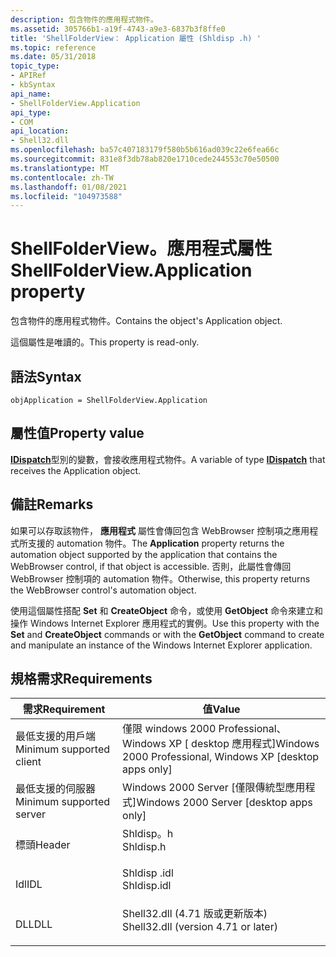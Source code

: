 ```yaml
---
description: 包含物件的應用程式物件。
ms.assetid: 305766b1-a19f-4743-a9e3-6837b3f8ffe0
title: 'ShellFolderView： Application 屬性 (Shldisp .h) '
ms.topic: reference
ms.date: 05/31/2018
topic_type:
- APIRef
- kbSyntax
api_name:
- ShellFolderView.Application
api_type:
- COM
api_location:
- Shell32.dll
ms.openlocfilehash: ba57c407183179f580b5b616ad039c22e6fea66c
ms.sourcegitcommit: 831e8f3db78ab820e1710cede244553c70e50500
ms.translationtype: MT
ms.contentlocale: zh-TW
ms.lasthandoff: 01/08/2021
ms.locfileid: "104973588"
---
```

# <a name="shellfolderviewapplication-property"></a><span data-ttu-id="f9830-103">ShellFolderView。應用程式屬性</span><span class="sxs-lookup"><span data-stu-id="f9830-103">ShellFolderView.Application property</span></span>

<span data-ttu-id="f9830-104">包含物件的應用程式物件。</span><span class="sxs-lookup"><span data-stu-id="f9830-104">Contains the object's Application object.</span></span>

<span data-ttu-id="f9830-105">這個屬性是唯讀的。</span><span class="sxs-lookup"><span data-stu-id="f9830-105">This property is read-only.</span></span>

## <a name="syntax"></a><span data-ttu-id="f9830-106">語法</span><span class="sxs-lookup"><span data-stu-id="f9830-106">Syntax</span></span>


```JScript
objApplication = ShellFolderView.Application
```



## <a name="property-value"></a><span data-ttu-id="f9830-107">屬性值</span><span class="sxs-lookup"><span data-stu-id="f9830-107">Property value</span></span>

<span data-ttu-id="f9830-108">[**IDispatch**](/windows/win32/api/oaidl/nn-oaidl-idispatch)型別的變數，會接收應用程式物件。</span><span class="sxs-lookup"><span data-stu-id="f9830-108">A variable of type [**IDispatch**](/windows/win32/api/oaidl/nn-oaidl-idispatch) that receives the Application object.</span></span>

## <a name="remarks"></a><span data-ttu-id="f9830-109">備註</span><span class="sxs-lookup"><span data-stu-id="f9830-109">Remarks</span></span>

<span data-ttu-id="f9830-110">如果可以存取該物件， **應用程式** 屬性會傳回包含 WebBrowser 控制項之應用程式所支援的 automation 物件。</span><span class="sxs-lookup"><span data-stu-id="f9830-110">The **Application** property returns the automation object supported by the application that contains the WebBrowser control, if that object is accessible.</span></span> <span data-ttu-id="f9830-111">否則，此屬性會傳回 WebBrowser 控制項的 automation 物件。</span><span class="sxs-lookup"><span data-stu-id="f9830-111">Otherwise, this property returns the WebBrowser control's automation object.</span></span>

<span data-ttu-id="f9830-112">使用這個屬性搭配 **Set** 和 **CreateObject** 命令，或使用 **GetObject** 命令來建立和操作 Windows Internet Explorer 應用程式的實例。</span><span class="sxs-lookup"><span data-stu-id="f9830-112">Use this property with the **Set** and **CreateObject** commands or with the **GetObject** command to create and manipulate an instance of the Windows Internet Explorer application.</span></span>

## <a name="requirements"></a><span data-ttu-id="f9830-113">規格需求</span><span class="sxs-lookup"><span data-stu-id="f9830-113">Requirements</span></span>



| <span data-ttu-id="f9830-114">需求</span><span class="sxs-lookup"><span data-stu-id="f9830-114">Requirement</span></span> | <span data-ttu-id="f9830-115">值</span><span class="sxs-lookup"><span data-stu-id="f9830-115">Value</span></span> |
|-------------------------------------|----------------------------------------------------------------------------------------------------------------|
| <span data-ttu-id="f9830-116">最低支援的用戶端</span><span class="sxs-lookup"><span data-stu-id="f9830-116">Minimum supported client</span></span><br/> | <span data-ttu-id="f9830-117">僅限 windows 2000 Professional、Windows XP \[ desktop 應用程式\]</span><span class="sxs-lookup"><span data-stu-id="f9830-117">Windows 2000 Professional, Windows XP \[desktop apps only\]</span></span><br/>                                         |
| <span data-ttu-id="f9830-118">最低支援的伺服器</span><span class="sxs-lookup"><span data-stu-id="f9830-118">Minimum supported server</span></span><br/> | <span data-ttu-id="f9830-119">Windows 2000 Server \[僅限傳統型應用程式\]</span><span class="sxs-lookup"><span data-stu-id="f9830-119">Windows 2000 Server \[desktop apps only\]</span></span><br/>                                                           |
| <span data-ttu-id="f9830-120">標頭</span><span class="sxs-lookup"><span data-stu-id="f9830-120">Header</span></span><br/>                   | <dl> <span data-ttu-id="f9830-121"><dt>Shldisp。h</dt></span><span class="sxs-lookup"><span data-stu-id="f9830-121"><dt>Shldisp.h</dt></span></span> </dl>                           |
| <span data-ttu-id="f9830-122">Idl</span><span class="sxs-lookup"><span data-stu-id="f9830-122">IDL</span></span><br/>                      | <dl> <span data-ttu-id="f9830-123"><dt>Shldisp .idl</dt></span><span class="sxs-lookup"><span data-stu-id="f9830-123"><dt>Shldisp.idl</dt></span></span> </dl>                         |
| <span data-ttu-id="f9830-124">DLL</span><span class="sxs-lookup"><span data-stu-id="f9830-124">DLL</span></span><br/>                      | <dl> <span data-ttu-id="f9830-125"><dt>Shell32.dll (4.71 版或更新版本) </dt></span><span class="sxs-lookup"><span data-stu-id="f9830-125"><dt>Shell32.dll (version 4.71 or later)</dt></span></span> </dl> |



 

 
